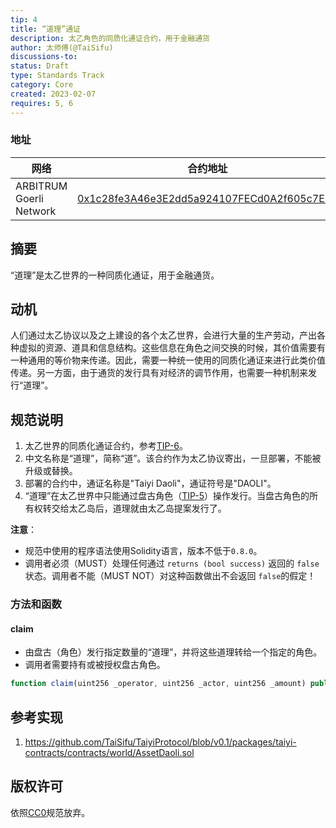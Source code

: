```yaml
---
tip: 4
title: “道理”通证
description: 太乙角色的同质化通证合约，用于金融通货
author: 太师傅(@TaiSifu)
discussions-to: 
status: Draft
type: Standards Track
category: Core
created: 2023-02-07
requires: 5, 6
---
```


### 地址

|   网络   | 合约地址  |
|-----------------|-------------|
| ARBITRUM Goerli Network | [0x1c28fe3A46e3E2dd5a924107FECd0A2f605c7E54](https://goerli.arbiscan.io/address/0x1c28fe3A46e3E2dd5a924107FECd0A2f605c7E54) |


## 摘要

“道理”是太乙世界的一种同质化通证，用于金融通货。

## 动机

人们通过太乙协议以及之上建设的各个太乙世界，会进行大量的生产劳动，产出各种虚拟的资源、道具和信息结构。这些信息在角色之间交换的时候，其价值需要有一种通用的等价物来传递。因此，需要一种统一使用的同质化通证来进行此类价值传递。另一方面，由于通货的发行具有对经济的调节作用，也需要一种机制来发行“道理”。

## 规范说明

1. 太乙世界的同质化通证合约，参考[TIP-6](./tip-6.md)。
2. 中文名称是“道理”，简称“道”。该合约作为太乙协议寄出，一旦部署，不能被升级或替换。
3. 部署的合约中，通证名称是"Taiyi Daoli"，通证符号是"DAOLI"。
4. “道理”在太乙世界中只能通过盘古角色（[TIP-5](./tip-5.md)）操作发行。当盘古角色的所有权转交给太乙岛后，道理就由太乙岛提案发行了。

**注意**：
 - 规范中使用的程序语法使用Solidity语言，版本不低于`0.8.0`。
 - 调用者必须（MUST）处理任何通过 `returns (bool success)` 返回的 `false`状态。调用者不能（MUST NOT）对这种函数做出不会返回 `false`的假定！

### 方法和函数

#### claim

- 由盘古（角色）发行指定数量的“道理”，并将这些道理转给一个指定的角色。
- 调用者需要持有或被授权盘古角色。

``` js
function claim(uint256 _operator, uint256 _actor, uint256 _amount) public
```

## 参考实现

1. https://github.com/TaiSifu/TaiyiProtocol/blob/v0.1/packages/taiyi-contracts/contracts/world/AssetDaoli.sol

## 版权许可

依照[CC0](../LICENSE.md)规范放弃。
